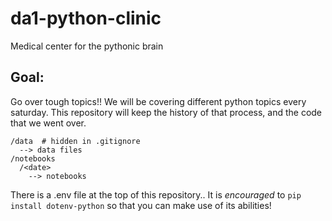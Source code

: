 # da1-python-clinic
Medical center for the pythonic brain

## Goal: 
Go over tough topics!!
We will be covering different python topics every saturday. 
This repository will keep the history of that process, and the code that we went over. 

```
/data  # hidden in .gitignore
  --> data files
/notebooks
  /<date>
    --> notebooks
```

There is a .env file at the top of this repository.. 
It is _encouraged_ to `pip install dotenv-python` so that you can make use of its abilities!
